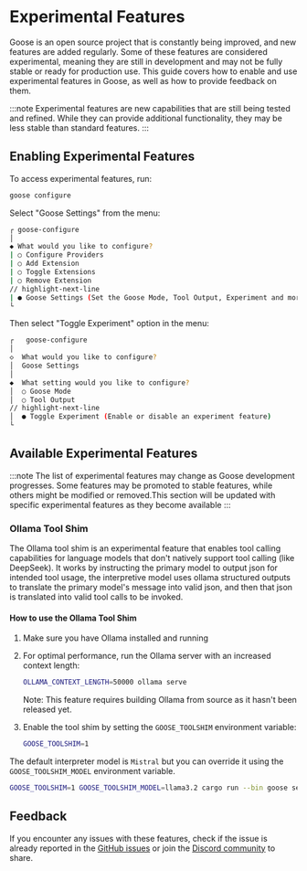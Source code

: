# Experimental Features

Goose is an open source project that is constantly being improved, and new features are added regularly. Some of these features are considered experimental, meaning they are still in development and may not be fully stable or ready for production use. This guide covers how to enable and use experimental features in Goose, as well as how to provide feedback on them.

:::note
Experimental features are new capabilities that are still being tested and refined. While they can provide additional functionality, they may be less stable than standard features.
:::

## Enabling Experimental Features

To access experimental features, run:

```sh
goose configure
```

Select "Goose Settings" from the menu:

```sh
┌ goose-configure
│
◆ What would you like to configure?
| ○ Configure Providers
| ○ Add Extension
| ○ Toggle Extensions
| ○ Remove Extension
// highlight-next-line
| ● Goose Settings (Set the Goose Mode, Tool Output, Experiment and more)
└
```

Then select "Toggle Experiment" option in the menu:
   ```sh
   ┌   goose-configure 
   │
   ◇  What would you like to configure?
   │  Goose Settings 
   │
   ◆  What setting would you like to configure?
   │  ○ Goose Mode 
   │  ○ Tool Output 
   // highlight-next-line
   │  ● Toggle Experiment (Enable or disable an experiment feature)
   └  
   ```

## Available Experimental Features

:::note
The list of experimental features may change as Goose development progresses. Some features may be promoted to stable features, while others might be modified or removed.This section will be updated with specific experimental features as they become available
:::

### Ollama Tool Shim

The Ollama tool shim is an experimental feature that enables tool calling capabilities for language models that don't natively support tool calling (like DeepSeek). It works by instructing the primary model to output json for intended tool usage, the interpretive model uses ollama structured outputs to translate the primary model's message into valid json, and then that json is translated into valid tool calls to be invoked.


#### How to use the Ollama Tool Shim

1. Make sure you have Ollama installed and running
2. For optimal performance, run the Ollama server with an increased context length:
   ```bash
   OLLAMA_CONTEXT_LENGTH=50000 ollama serve
   ```
   Note: This feature requires building Ollama from source as it hasn't been released yet.
3. Enable the tool shim by setting the `GOOSE_TOOLSHIM` environment variable:

   ```bash
   GOOSE_TOOLSHIM=1 
   ```

The default interpreter model is `Mistral` but you can override it using the `GOOSE_TOOLSHIM_MODEL` environment variable.

  ```bash
  GOOSE_TOOLSHIM=1 GOOSE_TOOLSHIM_MODEL=llama3.2 cargo run --bin goose session
  ```


## Feedback

If you encounter any issues with these features, check if the issue is already reported in the [GitHub issues](https://github.com/goose/goose/issues) or join the [Discord community](https://discord.gg/block-opensource) to share.